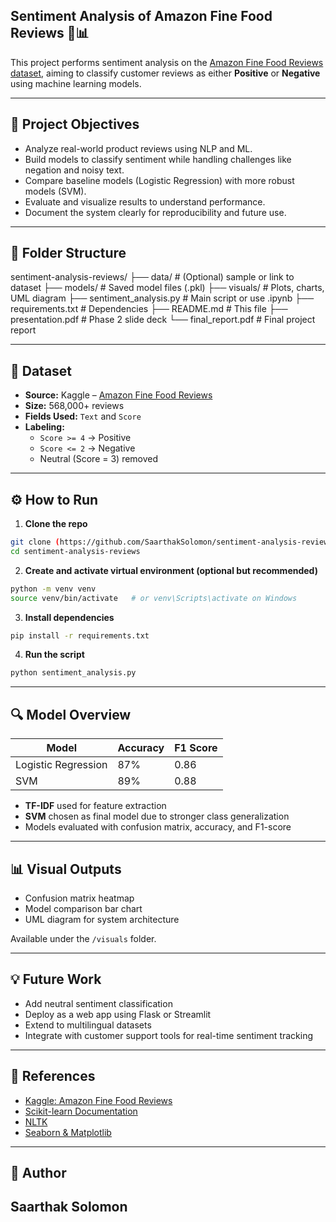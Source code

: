 ## Sentiment Analysis of Amazon Fine Food Reviews 🛒📊

This project performs sentiment analysis on the [Amazon Fine Food Reviews dataset](https://www.kaggle.com/datasets/snap/amazon-fine-food-reviews), aiming to classify customer reviews as either **Positive** or **Negative** using machine learning models.

---

## 📌 Project Objectives

- Analyze real-world product reviews using NLP and ML.
- Build models to classify sentiment while handling challenges like negation and noisy text.
- Compare baseline models (Logistic Regression) with more robust models (SVM).
- Evaluate and visualize results to understand performance.
- Document the system clearly for reproducibility and future use.

---

## 📁 Folder Structure

sentiment-analysis-reviews/
├── data/                    # (Optional) sample or link to dataset
├── models/                  # Saved model files (.pkl)
├── visuals/                 # Plots, charts, UML diagram
├── sentiment_analysis.py    # Main script or use .ipynb
├── requirements.txt         # Dependencies
├── README.md                # This file
├── presentation.pdf         # Phase 2 slide deck
└── final_report.pdf         # Final project report

---

## 🧠 Dataset

- **Source:** Kaggle – [Amazon Fine Food Reviews](https://www.kaggle.com/datasets/snap/amazon-fine-food-reviews)
- **Size:** 568,000+ reviews
- **Fields Used:** `Text` and `Score`
- **Labeling:**  
  - `Score >= 4` → Positive  
  - `Score <= 2` → Negative  
  - Neutral (Score = 3) removed

---

## ⚙️ How to Run

1. **Clone the repo**
```bash
git clone (https://github.com/SaarthakSolomon/sentiment-analysis-reviews)
cd sentiment-analysis-reviews
```

2. **Create and activate virtual environment (optional but recommended)**
```bash
python -m venv venv
source venv/bin/activate   # or venv\Scripts\activate on Windows
```

3. **Install dependencies**
```bash
pip install -r requirements.txt
```

4. **Run the script**
```bash
python sentiment_analysis.py
```

---

## 🔍 Model Overview

| Model                | Accuracy | F1 Score |
|---------------------|----------|----------|
| Logistic Regression | 87%      | 0.86     |
| SVM                 | 89%      | 0.88     |

- **TF-IDF** used for feature extraction
- **SVM** chosen as final model due to stronger class generalization
- Models evaluated with confusion matrix, accuracy, and F1-score

---

## 📊 Visual Outputs

- Confusion matrix heatmap
- Model comparison bar chart
- UML diagram for system architecture

Available under the `/visuals` folder.

---

## 💡 Future Work

- Add neutral sentiment classification
- Deploy as a web app using Flask or Streamlit
- Extend to multilingual datasets
- Integrate with customer support tools for real-time sentiment tracking

---

## 📌 References

- [Kaggle: Amazon Fine Food Reviews](https://www.kaggle.com/datasets/snap/amazon-fine-food-reviews)
- [Scikit-learn Documentation](https://scikit-learn.org/)
- [NLTK](https://www.nltk.org/)
- [Seaborn & Matplotlib](https://matplotlib.org/)

---

## 🧠 Author
**Saarthak Solomon**  
---

```
